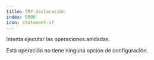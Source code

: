 ```yaml
---
title: TRY declaración
index: 5000
icon: statement-if
---
```


Intenta ejecutar las operaciones anidadas.

Esta operación no tiene ninguna opción de configuración.
